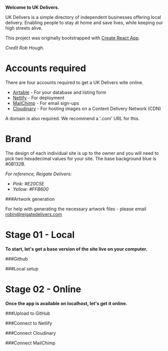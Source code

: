 **Welcome to UK Delivers.**

UK Delivers is a simple directory of independent businesses offering local delivery. Enabling people to stay at home and save lives, while keeping our high streets alive.

This project was originally bootstrapped with [Create React App](https://github.com/facebook/create-react-app).

_Credit Rob Hough._

# Accounts required

There are four accounts required to get a UK Delivers wite online.

* [Airtable](https://airtable.com) - For your database and listing form
* [Netlify](https://www.netlify.com) - For deployment
* [MailChimp](https://mailchimp.com) - For email sign-ups
* [Cloudinary](https://cloudinary.com) - For hosting images on a Content Delivery Network (CDN)

A domain is also required. We recommend a '.com' URL for this.

# Brand

The design of each individual site is up to the owner and you will need to pick two hexadecimal values for your site. The base background blue is #0B132B.

_For reference, Reigate Delivers:_

* _Pink: #E20C5E_
* _Yellow: #FFB600_

###Artwork generation

For help with generating the necessary artwork files - please email [robin@reigatedelivers.com](mailto:robin@reigatedelivers.com)

# Stage 01 - Local

**To start, let's get a base version of the site live on your computer.**

###Github

###Local setup


# Stage 02 - Online

**Once the app is available on localhost, let's get it online.**

###Upload to GitHub

###Connect to Netlify

###Connect Cloudinary

###Connect MailChimp













